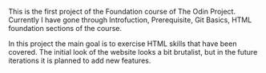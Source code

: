 This is the first project of the Foundation course of The Odin Project. Currently I have gone through Introfuction, Prerequisite, Git Basics, HTML foundation sections of the course. 

In this project the main goal is to exercise HTML skills that have been covered. The initial look of the website looks a bit brutalist, but in the future iterations it is planned to add new features. 